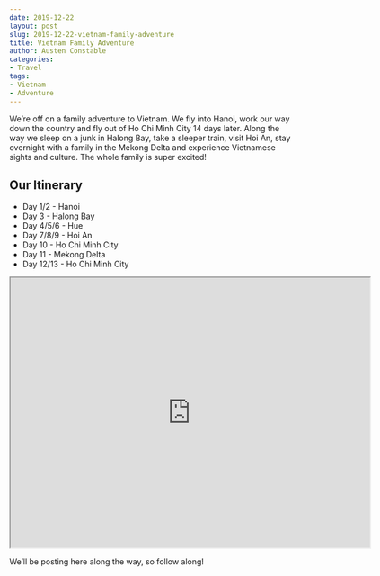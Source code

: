 ```yaml
---
date: 2019-12-22
layout: post
slug: 2019-12-22-vietnam-family-adventure
title: Vietnam Family Adventure
author: Austen Constable
categories:
- Travel
tags:
- Vietnam
- Adventure
---
```


We’re off on a family adventure to Vietnam. We fly into Hanoi, work our way down the country and fly out of Ho Chi Minh City 14 days later. Along the way we sleep on a junk in Halong Bay, take a sleeper train, visit Hoi An, stay overnight with a family in the Mekong Delta and experience Vietnamese sights and culture. The whole family is super excited!

## Our Itinerary

* Day 1/2 - Hanoi
* Day 3 - Halong Bay
* Day 4/5/6 - Hue
* Day 7/8/9 - Hoi An
* Day 10 - Ho Chi Minh City
* Day 11 - Mekong Delta
* Day 12/13 - Ho Chi Minh City

<iframe src="https://www.google.com/maps/d/embed?mid=1Bn7d7fIK0oTaZpr9DhdkXcU5BJd8JdWD" width="640" height="480"></iframe>

We’ll be posting here along the way, so follow along!
